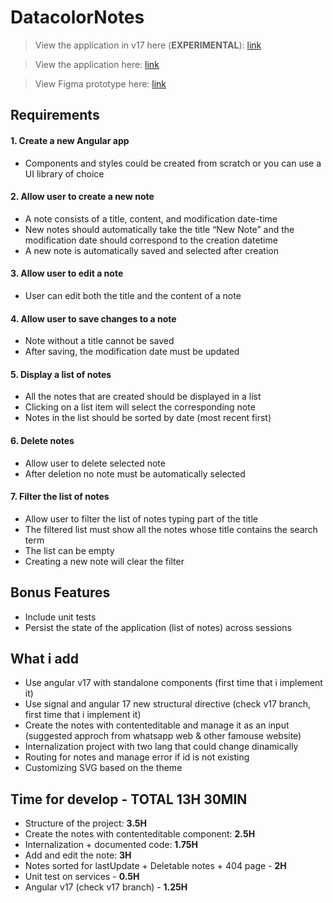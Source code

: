 # DatacolorNotes

> View the application in v17 here (**EXPERIMENTAL**): [link](https://datacolor-notes-v17.vercel.app/)

> View the application here: [link](https://datacolor-notes.vercel.app/)

> View Figma prototype here: [link](https://www.figma.com/file/bmFfMSSprUET6ZQPWPBOvf/DATACOLOR-WIREFRAME?type=design&node-id=0%3A1&mode=design&t=TCDLVRlhTOXWdNTT-1)

## Requirements

#### 1. Create a new Angular app

- Components and styles could be created from scratch or you can use a UI library of choice

#### 2. Allow user to create a new note

- A note consists of a title, content, and modification date-time
- New notes should automatically take the title “New Note” and the modification date should
  correspond to the creation datetime
- A new note is automatically saved and selected after creation

#### 3. Allow user to edit a note

- User can edit both the title and the content of a note

#### 4. Allow user to save changes to a note

- Note without a title cannot be saved
- After saving, the modification date must be updated

#### 5. Display a list of notes

- All the notes that are created should be displayed in a list
- Clicking on a list item will select the corresponding note
- Notes in the list should be sorted by date (most recent first)

#### 6. Delete notes

- Allow user to delete selected note
- After deletion no note must be automatically selected

#### 7. Filter the list of notes

- Allow user to filter the list of notes typing part of the title
- The filtered list must show all the notes whose title contains the search term
- The list can be empty
- Creating a new note will clear the filter

## Bonus Features

- Include unit tests
- Persist the state of the application (list of notes) across sessions

## What i add

- Use angular v17 with standalone components (first time that i implement it)
- Use signal and angular 17 new structural directive (check v17 branch, first time that i implement it)
- Create the notes with contenteditable and manage it as an input (suggested approch from whatsapp web & other famouse website)
- Internalization project with two lang that could change dinamically
- Routing for notes and manage error if id is not existing
- Customizing SVG based on the theme

## Time for develop - TOTAL 13H 30MIN

- Structure of the project: **3.5H**
- Create the notes with contenteditable component: **2.5H**
- Internalization + documented code: **1.75H**
- Add and edit the note: **3H**
- Notes sorted for lastUpdate + Deletable notes + 404 page - **2H**
- Unit test on services - **0.5H**
- Angular v17 (check v17 branch) - **1.25H**
